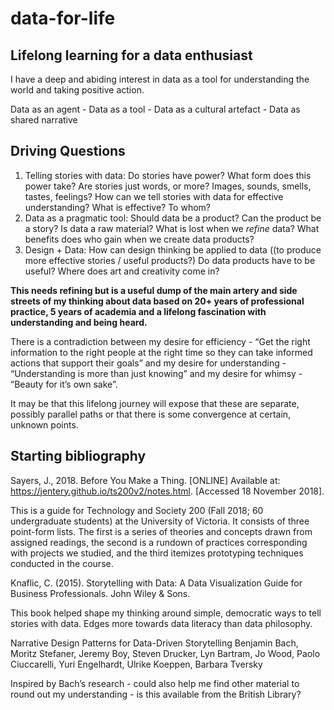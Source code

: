 # data-for-life

## Lifelong learning for a data enthusiast


I have a deep and abiding interest in data as a tool for understanding the world and taking positive action.

Data as an agent - Data as a tool - Data as a cultural artefact - Data as shared narrative

## Driving Questions

1. Telling stories with data: Do stories have power? What form does this power take? Are stories just words, or more? Images, sounds, smells, tastes, feelings? How can we tell stories with data for effective understanding? What is effective? To whom?
2. Data as a pragmatic tool: Should data be a product? Can the product be a story? Is data a raw material? What is lost when we *refine* data? What benefits does who gain when we create data products?
3. Design + Data: How can design thinking be applied to data ((to produce more effective stories / useful products?) Do data products have to be useful? Where does art and creativity come in? 

**This needs refining but is a useful dump of the main artery and side streets of my thinking about data based on 20+ years of professional practice, 5 years of academia and a lifelong fascination with understanding and being heard.**

There is a contradiction between my desire for efficiency - “Get the right information to the right people at the right time so they can take informed actions that support their goals” and my desire for understanding - “Understanding is more than just knowing” and my desire for whimsy - “Beauty for it’s own sake”. 

It may be that this lifelong journey will expose that these are separate, possibly parallel paths or that there is some convergence at certain, unknown points.

## Starting bibliography 

Sayers, J., 2018. Before You Make a Thing. [ONLINE] Available at: https://jentery.github.io/ts200v2/notes.html. [Accessed 18 November 2018].

This is a guide for Technology and Society 200 (Fall 2018; 60 undergraduate students) at the University of Victoria. It consists of three point-form lists. The first is a series of theories and concepts drawn from assigned readings, the second is a rundown of practices corresponding with projects we studied, and the third itemizes prototyping techniques conducted in the course.

Knaflic, C. (2015). Storytelling with Data: A Data Visualization Guide for Business Professionals. John Wiley & Sons.

This book helped shape my thinking around simple, democratic ways to tell stories with data. Edges more towards data literacy than data philosophy.

Narrative Design Patterns for Data-Driven Storytelling
Benjamin Bach, Moritz Stefaner, Jeremy Boy, Steven Drucker, Lyn Bartram, Jo Wood, Paolo Ciuccarelli, Yuri Engelhardt, Ulrike Koeppen, Barbara Tversky

Inspired by Bach’s research - could also help me find other material to round out my understanding - is this available from the British Library?

